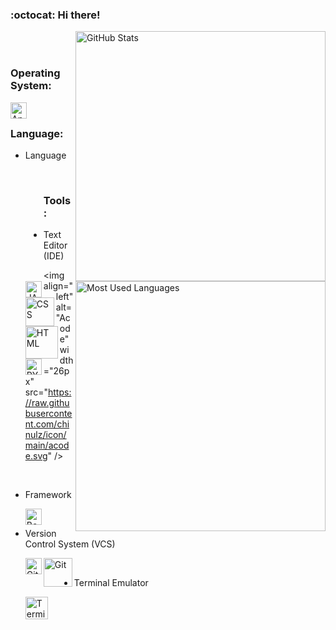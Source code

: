 ### :octocat: Hi there!

<a href="https://github.com/chinulz">
  <img src="https://github-readme-stats.vercel.app/api?username=chinulz&show_icons=true&theme=radical" alt="GitHub Stats" align="right" width="400px"/>
</a>

<br>
<br>

### Operating System:

  <a href="https://www.android.com">
    <img align="left" alt="Android" width="26px" src="https://raw.githubusercontent.com/chinulz/icon/main/android.svg" />
  </a>

<br>

### Language:

<a href="https://github.com/chinulz">
  <img src="https://github-readme-stats.vercel.app/api/top-langs/?username=chinulz&layout=compact&show_icons=true&theme=radical" alt="Most Used Languages" align="right" width="400px"/>
</a>

- Language

    <img align="left" alt="JAVASCRIPT" width="26px" src="https://raw.githubusercontent.com/chinulz/icon/main/javascript.svg" />

    <img align="left" alt="CSS" width="46px" src="https://raw.githubusercontent.com/chinulz/icon/main/css.svg" />

    <img align="left" alt="HTML" width="52px" src="https://raw.githubusercontent.com/chinulz/icon/main/html.svg" />

    <img align="left" alt="PYTHON" width="26px" src="https://raw.githubusercontent.com/chinulz/icon/main/python.svg" />

<br>

### Tools:

- Text Editor (IDE)

    <img align="left"alt="Acode" width="26px" src="https://raw.githubusercontent.com/chinulz/icon/main/acode.svg" />

<br>

- Framework

    <img align="left" alt="Bootstrap" width="26px" src="https://raw.githubusercontent.com/chinulz/icon/main/bootstrap.svg" />

<br>

- Version Control System (VCS)

  <a href="https://github.com/" target="_blank">
    <img align="left" alt="GitHub" width="26px" src="https://raw.githubusercontent.com/chinulz/icon/main/github.png"/>
  </a>

  <a href="https://git-scm.com">
    <img align="left" alt="Git" width="46px" src="https://raw.githubusercontent.com/chinulz/icon/main/git.svg" />
  </a>

<br>

- Terminal Emulator

  <a href="https://wiki.termux.com">
    <img align="left" alt="Terminal Emulator for Android" width="36px" src="https://raw.githubusercontent.com/chinulz/icon/main/termux.png" />
  </a>
